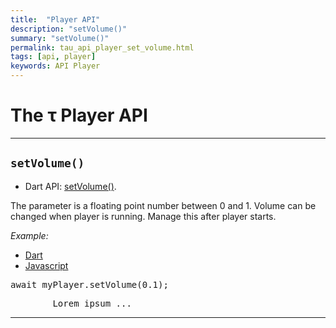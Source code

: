 ```yaml
---
title:  "Player API"
description: "setVolume()"
summary: "setVolume()"
permalink: tau_api_player_set_volume.html
tags: [api, player]
keywords: API Player
---
```

# The &tau; Player API
----------------------------------------------------------------------------------------------------------------------------------

## `setVolume()`

- Dart API: [setVolume()](pages/flutter-sound/api/player/FlutterSoundPlayer/setVolume.html).

The parameter is a floating point number between 0 and 1.
Volume can be changed when player is running. Manage this after player starts.

*Example:*
<ul id="profileTabs" class="nav nav-tabs">
    <li class="active"><a href="#dart" data-toggle="tab">Dart</a></li>
    <li><a href="#javascript" data-toggle="tab">Javascript</a></li>
</ul>
<div class="tab-content">

<div role="tabpanel" class="tab-pane active" id="dart">

<pre>
await myPlayer.setVolume(0.1);
</pre>

</div>

<div role="tabpanel" class="tab-pane" id="javascript">
<pre>
        Lorem ipsum ...
</pre>
</div>

</div>

---------------------------------------------------------------------------------------------------------------------------------
